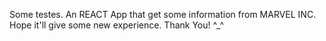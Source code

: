 Some testes. An REACT App that get some information from MARVEL INC. Hope it'll give some new experience. Thank You! ^_^
